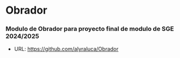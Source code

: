 # Obrador

### Modulo de Obrador para proyecto final de modulo de SGE 2024/2025

* URL: https://github.com/alyraluca/Obrador